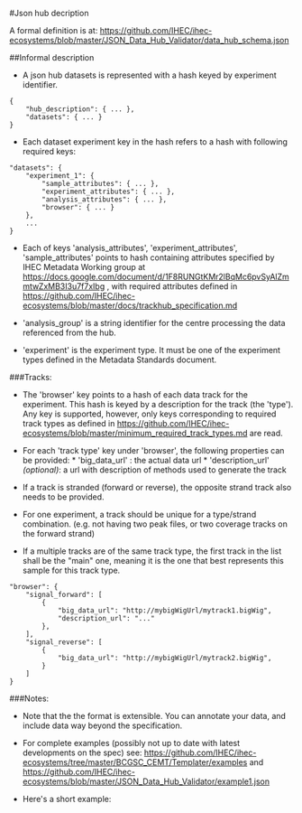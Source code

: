 #Json hub decription 

A formal definition is at: https://github.com/IHEC/ihec-ecosystems/blob/master/JSON_Data_Hub_Validator/data_hub_schema.json

##Informal description

* A json hub datasets is represented with a hash keyed by experiment identifier.

```
{
    "hub_description": { ... },
    "datasets": { ... }
}
```


* Each dataset experiment key in the hash refers to a hash with following required keys:

```
"datasets": {
    "experiment_1": {
        "sample_attributes": { ... },
        "experiment_attributes": { ... },
        "analysis_attributes": { ... },
        "browser": { ... }
    },
    ...
}
```

* Each of keys 'analysis_attributes', 'experiment_attributes', 'sample_attributes' points to hash containing attributes specified by IHEC Metadata Working group at https://docs.google.com/document/d/1F8RUNGtKMr2lBqMc6pvSyAlZmmtwZxMB3I3u7f7xIbg , with required attributes defined in https://github.com/IHEC/ihec-ecosystems/blob/master/docs/trackhub_specification.md

* 'analysis_group' is a string identifier for the centre processing the data referenced from the hub. 

* 'experiment' is the experiment type. It must be one of the experiment types defined in the Metadata Standards document.


###Tracks:

* The 'browser' key points to a hash of each data track for the experiment. This hash is keyed by a description for the track (the 'type'). Any key is supported, however, only keys corresponding to required track types as defined in https://github.com/IHEC/ihec-ecosystems/blob/master/minimum_required_track_types.md are read. 

* For each 'track type' key under 'browser', the following properties can be provided:
	  * 'big_data_url' : the actual data url
      * 'description_url' *(optional)*: a url with description of methods used to generate the track

* If a track is stranded (forward or reverse), the opposite strand track also needs to be provided.

* For one experiment, a track should be unique for a type/strand combination. (e.g. not having two peak files, or two coverage tracks on the forward strand)

* If a multiple tracks are of the same track type, the first track in the list shall be the "main" one, meaning it is the one that best represents this sample for this track type. 

```
"browser": {
	"signal_forward": [
	    {
            "big_data_url": "http://mybigWigUrl/mytrack1.bigWig",
            "description_url": "..."
        },
    ],
	"signal_reverse": [
	    {
		    "big_data_url": "http://mybigWigUrl/mytrack2.bigWig",
	    }
	]
}
```


###Notes:

* Note that the the format is extensible. You can annotate your data, and include data way beyond the specification.   

* For complete examples (possibly not up to date with latest developments on the spec) see: https://github.com/IHEC/ihec-ecosystems/tree/master/BCGSC_CEMT/Templater/examples and https://github.com/IHEC/ihec-ecosystems/blob/master/JSON_Data_Hub_Validator/example1.json

* Here's a short example:
